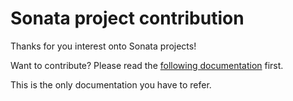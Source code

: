 # Sonata project contribution

Thanks for you interest onto Sonata projects!

Want to contribute? Please read the [following documentation](templates/project/CONTRIBUTING.md) first.

This is the only documentation you have to refer.
